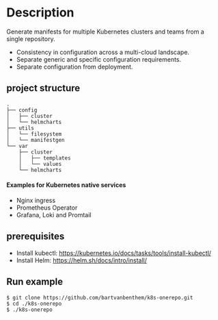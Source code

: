 # Description
Generate manifests for multiple Kubernetes clusters and teams from a single repository.
* Consistency in configuration across a multi-cloud landscape.
* Separate generic and specific configuration requirements.
* Separate configuration from deployment.

## project structure
```shell
.
├── config
│   ├── cluster
│   └── helmcharts
├── utils
│   └── filesystem
│   └── manifestgen
└── var
    ├── cluster
    │   ├── templates
    │   └── values
    └── helmcharts
```

#### Examples for Kubernetes native services
* Nginx ingress
* Prometheus Operator
* Grafana, Loki and Promtail

## prerequisites
* Install kubectl: https://kubernetes.io/docs/tasks/tools/install-kubectl/
* Install Helm: https://helm.sh/docs/intro/install/

## Run example
```shell
$ git clone https://github.com/bartvanbenthem/k8s-onerepo.git
$ cd ./k8s-onerepo
$ ./k8s-onerepo
```
